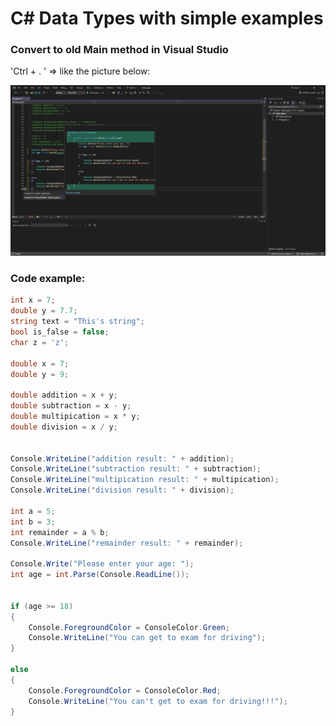 # C# Data Types with simple examples

### Convert to old **Main** method in Visual Studio

'Ctrl + . ' => like the picture below: 

![image](./assets/media/convert_to_program_main_style.jpg)

### Code example:
```csharp
int x = 7;
double y = 7.7;
string text = "This's string";
bool is_false = false;
char z = 'z';

double x = 7;
double y = 9;

double addition = x + y;
double subtraction = x - y;
double multipication = x * y;
double division = x / y;


Console.WriteLine("addition result: " + addition);
Console.WriteLine("subtraction result: " + subtraction);
Console.WriteLine("multipication result: " + multipication);
Console.WriteLine("division result: " + division);

int a = 5;
int b = 3;
int remainder = a % b;
Console.WriteLine("remainder result: " + remainder);

Console.Write("Please enter your age: ");
int age = int.Parse(Console.ReadLine());


if (age >= 18)
{
    Console.ForegroundColor = ConsoleColor.Green;
    Console.WriteLine("You can get to exam for driving");
}

else
{
    Console.ForegroundColor = ConsoleColor.Red;
    Console.WriteLine("You can't get to exam for driving!!!");
}
```